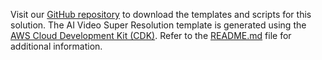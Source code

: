 Visit our [GitHub repository][repo] to download the templates and scripts for this solution. The AI Video Super Resolution template is generated using the [AWS Cloud Development Kit (CDK)][cdk]. Refer to the [README.md][readme] file for additional information.

[repo]: https://github.com/aws-samples/ai-video-super-resolution
[cdk]: http://aws.amazon.com/cdk/
[readme]: https://github.com/aws-samples/ai-video-super-resolution/blob/main/README.md